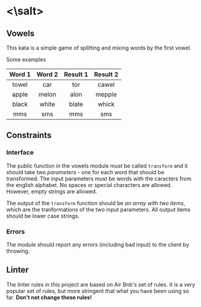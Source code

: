 # &lt;\salt&gt;

## Vowels
This kata is a simple game of splitting and mixing words by the first vowel.

Some examples

Word 1 | Word 2 | Result 1 | Result 2
:---:  | :---:  | :---:    | :---:
towel  | car    | tor      | cawel
apple  | melon  | alon     | mepple
black  | white  | blate    | whick
mms    | sms    | mms      | sms

## Constraints

### Interface
The public function in the vowels module must be called `transform` and it should take _two parameters_ - one for each word that should be transformed.
The input parameters must be words with the caracters from the english alphabet. 
No spaces or special characters are allowed. 
However, empty strings are allowed.

The output of the `transform` function should be _an array with two items_, which are the tranformations of the two input parameters.
All output items should be lower case strings.

### Errors
The module should report any errors (including bad input) to the client by throwing.

## Linter
The linter rules in this project are based on Air Bnb's set of rules. 
It is a very popular set of rules, but more stringent that what you have been using so far.
__Don't not change these rules!__

